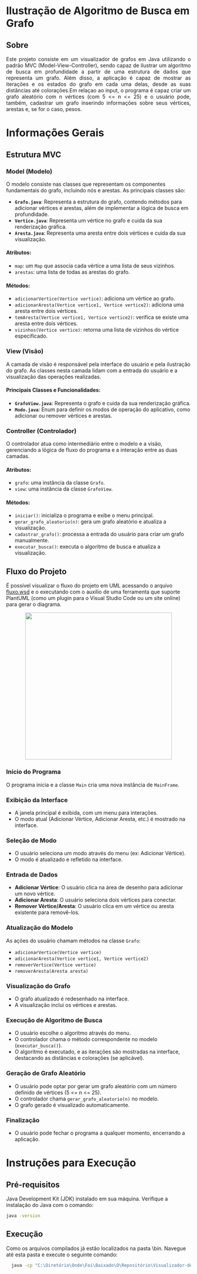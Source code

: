 # Ilustração de Algoritmo de Busca em Grafo 
## Sobre
<div style="text-align: justify;">
Este projeto consiste em um visualizador de grafos em Java utilizando o padrão MVC (Model-View-Controller), sendo capaz de ilustrar um algoritmo de busca em profundidade a partir de uma estrutura de dados que representa um grafo. Além disso, a aplicação é capaz de mostrar as iterações e os estados do grafo em cada uma delas, desde as suas distâncias até colorações.Em relaçao ao input, o programa é capaz criar um grafo aleatório com n vértices (com 5 <= n <= 25) e o usuário pode, também, cadastrar um grafo inserindo informações sobre seus vértices, arestas e, se for o caso, pesos.
</div>

# Informações Gerais
## Estrutura MVC
### Model (Modelo)
O modelo consiste nas classes que representam os componentes fundamentais do grafo, incluindo nós e arestas. As principais classes são:

- **`Grafo.java`**: Representa a estrutura do grafo, contendo métodos para adicionar vértices e arestas, além de implementar a lógica de busca em profundidade.
- **`Vertice.java`**: Representa um vértice no grafo e cuida da sua renderização gráfica.
- **`Aresta.java`**: Representa uma aresta entre dois vértices e cuida da sua visualização.

#### Atributos:
- `map`: um `Map` que associa cada vértice a uma lista de seus vizinhos.
- `arestas`: uma lista de todas as arestas do grafo.

#### Métodos:
- `adicionarVertice(Vertice vertice)`: adiciona um vértice ao grafo.
- `adicionarAresta(Vertice vertice1, Vertice vertice2)`: adiciona uma aresta entre dois vértices.
- `temAresta(Vertice vertice1, Vertice vertice2)`: verifica se existe uma aresta entre dois vértices.
- `vizinhos(Vertice vertice)`: retorna uma lista de vizinhos do vértice especificado.

### View (Visão)
A camada de visão é responsável pela interface do usuário e pela ilustração do grafo. As classes nesta camada lidam com a entrada do usuário e a visualização das operações realizadas.

#### Principais Classes e Funcionalidades:
- **`GrafoView.java`**: Representa o grafo e cuida da sua renderização gráfica.
- **`Modo.java`**: Enum para definir os modos de operação do aplicativo, como adicionar ou remover vértices e arestas.

### Controller (Controlador)
O controlador atua como intermediário entre o modelo e a visão, gerenciando a lógica de fluxo do programa e a interação entre as duas camadas.

#### Atributos:
- `grafo`: uma instância da classe `Grafo`.
- `view`: uma instância da classe `GrafoView`.

#### Métodos:
- `iniciar()`: inicializa o programa e exibe o menu principal.
- `gerar_grafo_aleatorio(n)`: gera um grafo aleatório e atualiza a visualização.
- `cadastrar_grafo()`: processa a entrada do usuário para criar um grafo manualmente.
- `executar_busca()`: executa o algoritmo de busca e atualiza a visualização.

## Fluxo do Projeto

É possível visualizar o fluxo do projeto em UML acessando o arquivo [fluxo.wsd](https://github.com/pepmilitao/Visualizador-de-grafos/blob/main/fluxo.wsd) e o executando com o auxílio de uma ferramenta que suporte PlantUML (como um plugin para o Visual Studio Code ou um site online) para gerar o diagrama.

<p align="center">
  <img src="https://github.com/user-attachments/assets/447620e5-aba5-445c-a56e-cb7067b95ea1f" width="400"/>
</p>

### Início do Programa
O programa inicia e a classe `Main` cria uma nova instância de `MainFrame`.

### Exibição da Interface
- A janela principal é exibida, com um menu para interações.  
- O modo atual (Adicionar Vértice, Adicionar Aresta, etc.) é mostrado na interface.

### Seleção de Modo
- O usuário seleciona um modo através do menu (ex: Adicionar Vértice).  
- O modo é atualizado e refletido na interface.

### Entrada de Dados
- **Adicionar Vértice**: O usuário clica na área de desenho para adicionar um novo vértice.
- **Adicionar Aresta**: O usuário seleciona dois vértices para conectar.
- **Remover Vértice/Aresta**: O usuário clica em um vértice ou aresta existente para removê-los.

### Atualização do Modelo
As ações do usuário chamam métodos na classe `Grafo`:
- `adicionarVertice(Vertice vertice)`
- `adicionarAresta(Vertice vertice1, Vertice vertice2)`
- `removerVertice(Vertice vertice)`
- `removerAresta(Aresta aresta)`

### Visualização do Grafo
- O grafo atualizado é redesenhado na interface.  
- A visualização inclui os vértices e arestas.

### Execução de Algoritmo de Busca
- O usuário escolhe o algoritmo através do menu.  
- O controlador chama o método correspondente no modelo (`executar_busca()`).  
- O algoritmo é executado, e as iterações são mostradas na interface, destacando as distâncias e colorações (se aplicável).

### Geração de Grafo Aleatório
- O usuário pode optar por gerar um grafo aleatório com um número definido de vértices (5 <= n <= 25).  
- O controlador chama `gerar_grafo_aleatorio(n)` no modelo.  
- O grafo gerado é visualizado automaticamente.

### Finalização
- O usuário pode fechar o programa a qualquer momento, encerrando a aplicação.

# Instruções para Execução

## Pré-requisitos

Java Development Kit (JDK) instalado em sua máquina. Verifique a instalação do Java com o comando:
  ```bash
  java -version
  ```
## Execução
Como os arquivos compilados já estão localizados na pasta \bin. Navegue até esta pasta e execute o seguinte comando:
```bash
  java -cp "C:\Diretório\Onde\Foi\Baixado\O\Repositório\Visualizador-de-grafos\Final Grafos\Grafos\bin" view.Main
  ```
